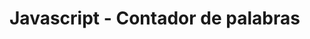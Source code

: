 Javascript - Contador de palabras
=========================

<p align="center">
<img src="" width="" height="">
</p>